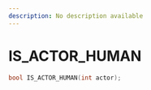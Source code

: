 ```yaml
---
description: No description available 
---
```


# IS_ACTOR_HUMAN

```cpp
bool IS_ACTOR_HUMAN(int actor);
```